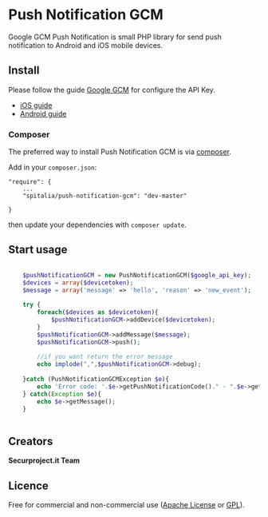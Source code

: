 Push Notification GCM
==================

Google GCM Push Notification is small PHP library for send push notification to Android and iOS mobile devices.


## Install

Please follow the guide [Google GCM](https://developers.google.com/cloud-messaging/) for configure the API Key.

- [iOS guide](https://developers.google.com/cloud-messaging/ios/client) 
- [Android guide](https://developers.google.com/cloud-messaging/android/client)

### Composer


The preferred way to install Push Notification GCM is via [composer](http://getcomposer.org/).

Add in your `composer.json`:

	"require": {
		...
		"spitalia/push-notification-gcm": "dev-master"
		
	}

then update your dependencies with `composer update`.

## Start usage

``` php

    $pushNotificationGCM = new PushNotificationGCM($google_api_key);
    $devices = array($devicetoken);
    $message = array('message' => 'hello', 'reason' => 'new_event');
    
    try {
        foreach($devices as $devicetoken){
            $pushNotificationGCM->addDevice($devicetoken);
        }
        $pushNotificationGCM->addMessage($message);
        $pushNotificationGCM->push();
        
        //if you want return the error message
        echo implode(",",$pushNotificationGCM->debug);
        
    }catch (PushNotificationGCMException $e){
        echo 'Error code: '.$e->getPushNotificationCode()." - ".$e->getMessage();
    } catch(Exception $e){
        echo $e->getMessage();
    }
    
```

## Creators

**Securproject.it Team**


## Licence

Free for commercial and non-commercial use ([Apache License](http://www.apache.org/licenses/LICENSE-2.0.html) or [GPL](http://www.gnu.org/licenses/gpl-2.0.html)).


